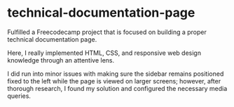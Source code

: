 # technical-documentation-page

Fulfilled a Freecodecamp project that is focused on building a proper technical documentation page.

Here, I really implemented HTML, CSS, and responsive web design knowledge through an attentive lens.

I did run into minor issues with making sure the sidebar remains positioned fixed to the left while the page is viewed on larger screens; however, after thorough research, I found my solution and configured the necessary media queries.
